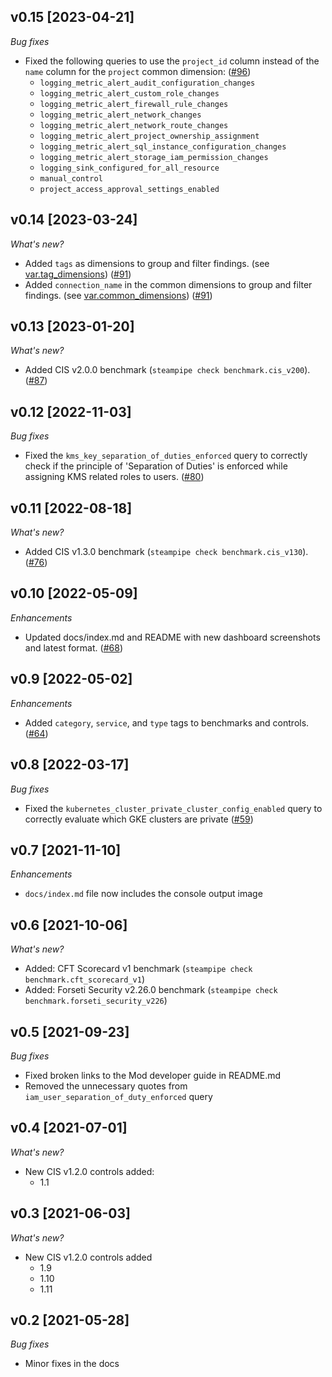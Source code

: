 ## v0.15 [2023-04-21]

_Bug fixes_

- Fixed the following queries to use the `project_id` column instead of the `name` column for the `project` common dimension: ([#96](https://github.com/turbot/steampipe-mod-gcp-compliance/pull/96))
  - `logging_metric_alert_audit_configuration_changes`
  - `logging_metric_alert_custom_role_changes`
  - `logging_metric_alert_firewall_rule_changes`
  - `logging_metric_alert_network_changes`
  - `logging_metric_alert_network_route_changes`
  - `logging_metric_alert_project_ownership_assignment`
  - `logging_metric_alert_sql_instance_configuration_changes`
  - `logging_metric_alert_storage_iam_permission_changes`
  - `logging_sink_configured_for_all_resource`
  - `manual_control`
  - `project_access_approval_settings_enabled`

## v0.14 [2023-03-24]

_What's new?_

- Added `tags` as dimensions to group and filter findings. (see [var.tag_dimensions](https://hub.steampipe.io/mods/turbot/gcp_compliance/variables)) ([#91](https://github.com/turbot/steampipe-mod-gcp-compliance/pull/91))
- Added `connection_name` in the common dimensions to group and filter findings. (see [var.common_dimensions](https://hub.steampipe.io/mods/turbot/gcp_compliance/variables)) ([#91](https://github.com/turbot/steampipe-mod-gcp-compliance/pull/91))

## v0.13 [2023-01-20]

_What's new?_

- Added CIS v2.0.0 benchmark (`steampipe check benchmark.cis_v200`). ([#87](https://github.com/turbot/steampipe-mod-gcp-compliance/pull/87))

## v0.12 [2022-11-03]

_Bug fixes_

- Fixed the `kms_key_separation_of_duties_enforced` query to correctly check if the principle of 'Separation of Duties' is enforced while assigning KMS related roles to users. ([#80](https://github.com/turbot/steampipe-mod-gcp-compliance/pull/80))

## v0.11 [2022-08-18]

_What's new?_

- Added CIS v1.3.0 benchmark (`steampipe check benchmark.cis_v130`). ([#76](https://github.com/turbot/steampipe-mod-gcp-compliance/pull/76))

## v0.10 [2022-05-09]

_Enhancements_

- Updated docs/index.md and README with new dashboard screenshots and latest format. ([#68](https://github.com/turbot/steampipe-mod-gcp-compliance/pull/68))

## v0.9 [2022-05-02]

_Enhancements_

- Added `category`, `service`, and `type` tags to benchmarks and controls. ([#64](https://github.com/turbot/steampipe-mod-gcp-compliance/pull/64))

## v0.8 [2022-03-17]

_Bug fixes_

- Fixed the `kubernetes_cluster_private_cluster_config_enabled` query to correctly evaluate which GKE clusters are private ([#59](https://github.com/turbot/steampipe-mod-gcp-compliance/pull/59))

## v0.7 [2021-11-10]

_Enhancements_

- `docs/index.md` file now includes the console output image

## v0.6 [2021-10-06]

_What's new?_

- Added: CFT Scorecard v1 benchmark (`steampipe check benchmark.cft_scorecard_v1`)
- Added: Forseti Security v2.26.0 benchmark (`steampipe check benchmark.forseti_security_v226`)

## v0.5 [2021-09-23]

_Bug fixes_

- Fixed broken links to the Mod developer guide in README.md
- Removed the unnecessary quotes from `iam_user_separation_of_duty_enforced` query

## v0.4 [2021-07-01]

_What's new?_

- New CIS v1.2.0 controls added:
  - 1.1

## v0.3 [2021-06-03]

_What's new?_

- New CIS v1.2.0 controls added
  - 1.9
  - 1.10
  - 1.11

## v0.2 [2021-05-28]

_Bug fixes_

- Minor fixes in the docs
